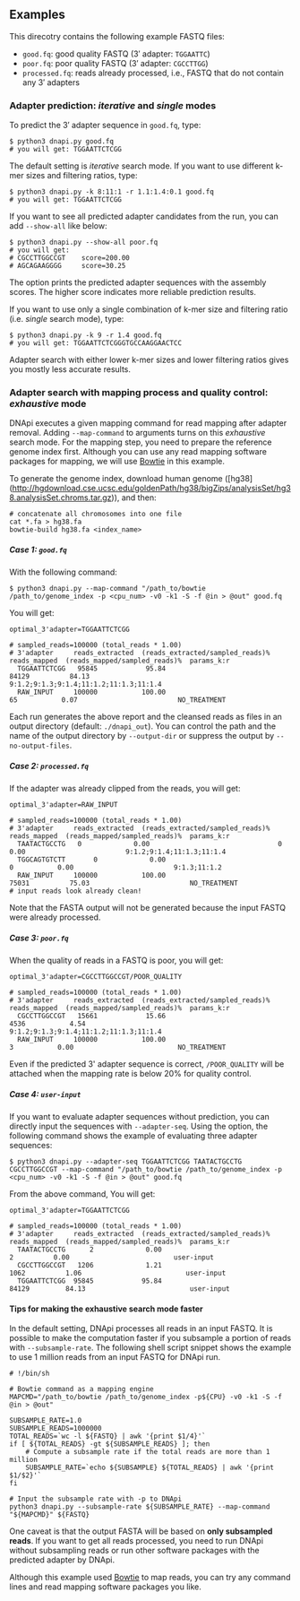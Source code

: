 ## Examples
This direcotry contains the following example FASTQ files:
* `good.fq`: good quality FASTQ (3′ adapter: `TGGAATTC`)
* `poor.fq`: poor quality FASTQ (3′ adapter: `CGCCTTGG`)
* `processed.fq`: reads already processed, i.e., FASTQ that do not
  contain any 3′ adapters


### Adapter prediction: *iterative* and *single* modes
To predict the 3′ adapter sequence in `good.fq`, type:

```shell
$ python3 dnapi.py good.fq
# you will get: TGGAATTCTCGG
```

The default setting is *iterative* search mode. If you want to use
different k-mer sizes and filtering ratios, type:

```shell
$ python3 dnapi.py -k 8:11:1 -r 1.1:1.4:0.1 good.fq
# you will get: TGGAATTCTCGG
```

If you want to see all predicted adapter candidates from the run, you
can add `--show-all` like below:

```shell
$ python3 dnapi.py --show-all poor.fq
# you will get:
# CGCCTTGGCCGT    score=200.00
# AGCAGAAGGGG     score=30.25
```

The option prints the predicted adapter sequences with the assembly
scores. The higher score indicates more reliable prediction results.

If you want to use only a single combination of k-mer size and
filtering ratio (i.e. *single* search mode), type:

```shell
$ python3 dnapi.py -k 9 -r 1.4 good.fq
# you will get: TGGAATTCTCGGGTGCCAAGGAACTCC
```

Adapter search with either lower k-mer sizes and lower filtering
ratios gives you mostly less accurate results.


### Adapter search with mapping process and quality control: *exhaustive* mode
DNApi executes a given mapping command for read mapping after adapter
removal. Adding `--map-command` to arguments turns on this
*exhaustive* search mode. For the mapping step, you need to prepare
the reference genome index first. Although you can use any read
mapping software packages for mapping, we will use
[Bowtie](http://bowtie-bio.sourceforge.net) in this example.

To generate the genome index, download human genome ([hg38]
(http://hgdownload.cse.ucsc.edu/goldenPath/hg38/bigZips/analysisSet/hg38.analysisSet.chroms.tar.gz)),
and then:

```shell
# concatenate all chromosomes into one file
cat *.fa > hg38.fa
bowtie-build hg38.fa <index_name>
```

##### Case 1: `good.fq`
With the following command:

    $ python3 dnapi.py --map-command "/path_to/bowtie /path_to/genome_index -p <cpu_num> -v0 -k1 -S -f @in > @out" good.fq

You will get:

    optimal_3'adapter=TGGAATTCTCGG

    # sampled_reads=100000 (total_reads * 1.00)
    # 3'adapter     reads_extracted  (reads_extracted/sampled_reads)%  reads_mapped  (reads_mapped/sampled_reads)%  params_k:r
      TGGAATTCTCGG   95845            95.84                            84129          84.13                         9:1.2;9:1.3;9:1.4;11:1.2;11:1.3;11:1.4
      RAW_INPUT     100000           100.00                               65           0.07                         NO_TREATMENT

Each run generates the above report and the cleansed reads as files in
an output directory (default: `./dnapi_out`). You can control the path
and the name of the output directory by `--output-dir` or suppress the
output by `--no-output-files`.

##### Case 2: `processed.fq`
If the adapter was already clipped from the reads, you will get:

    optimal_3'adapter=RAW_INPUT

    # sampled_reads=100000 (total_reads * 1.00)
    # 3'adapter     reads_extracted  (reads_extracted/sampled_reads)%  reads_mapped  (reads_mapped/sampled_reads)%  params_k:r
      TAATACTGCCTG	 0             0.00                                0           0.00                         9:1.2;9:1.4;11:1.3;11:1.4
      TGGCAGTGTCTT       0             0.00                                0           0.00                         9:1.3;11:1.2
      RAW_INPUT     100000           100.00                            75031          75.03                         NO_TREATMENT
    # input reads look already clean!

Note that the FASTA output will not be generated because the input
FASTQ were already processed.

##### Case 3: `poor.fq`
When the quality of reads in a FASTQ is poor, you will get:

    optimal_3'adapter=CGCCTTGGCCGT/POOR_QUALITY

    # sampled_reads=100000 (total_reads * 1.00)
    # 3'adapter     reads_extracted  (reads_extracted/sampled_reads)%  reads_mapped  (reads_mapped/sampled_reads)%  params_k:r
      CGCCTTGGCCGT   15661            15.66                            4536           4.54                          9:1.2;9:1.3;9:1.4;11:1.2;11:1.3;11:1.4
      RAW_INPUT     100000           100.00                               3           0.00                          NO_TREATMENT

Even if the predicted 3' adapter sequence is correct, `/POOR_QUALITY`
will be attached when the mapping rate is below 20% for quality control.

##### Case 4: `user-input`
If you want to evaluate adapter sequences without prediction, you can
directly input the sequences with `--adapter-seq`. Using the option,
the following command shows the example of evaluating three adapter
sequences:

    $ python3 dnapi.py --adapter-seq TGGAATTCTCGG TAATACTGCCTG CGCCTTGGCCGT --map-command "/path_to/bowtie /path_to/genome_index -p <cpu_num> -v0 -k1 -S -f @in > @out" good.fq

From the above command, You will get:

    optimal_3'adapter=TGGAATTCTCGG

    # sampled_reads=100000 (total_reads * 1.00)
    # 3'adapter     reads_extracted  (reads_extracted/sampled_reads)%  reads_mapped  (reads_mapped/sampled_reads)%  params_k:r
      TAATACTGCCTG      2             0.00                                 2          0.00                          user-input
      CGCCTTGGCCGT   1206             1.21                              1062          1.06                          user-input
      TGGAATTCTCGG  95845            95.84                             84129         84.13                          user-input


#### Tips for making the exhaustive search mode faster
In the default setting, DNApi processes all reads in an input FASTQ.
It is possible to make the computation faster if you subsample a
portion of reads with `--subsample-rate`. The following shell script
snippet shows the example to use 1 million reads from an input FASTQ
for DNApi run.

```shell
# !/bin/sh

# Bowtie command as a mapping engine
MAPCMD="/path_to/bowtie /path_to/genome_index -p${CPU} -v0 -k1 -S -f @in > @out"

SUBSAMPLE_RATE=1.0
SUBSAMPLE_READS=1000000
TOTAL_READS=`wc -l ${FASTQ} | awk '{print $1/4}'`
if [ ${TOTAL_READS} -gt ${SUBSAMPLE_READS} ]; then
    # Compute a subsample rate if the total reads are more than 1 million
    SUBSAMPLE_RATE=`echo ${SUBSAMPLE} ${TOTAL_READS} | awk '{print $1/$2}'`
fi

# Input the subsample rate with -p to DNApi
python3 dnapi.py --subsample-rate ${SUBSAMPLE_RATE} --map-command "${MAPCMD}" ${FASTQ}
````

One caveat is that the output FASTA will be based on **only subsampled
reads**. If you want to get all reads processed, you need to run
DNApi without subsampling reads or run other software packages with
the predicted adapter by DNApi.

Although this example used [Bowtie](http://bowtie-bio.sourceforge.net)
to map reads, you can try any command lines and read mapping software
packages you like.
